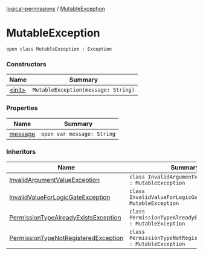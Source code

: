 [logical-permissions](../index.md) / [MutableException](.)

# MutableException

`open class MutableException : Exception`

### Constructors

| Name | Summary |
|---|---|
| [&lt;init&gt;](-init-.md) | `MutableException(message: String)` |

### Properties

| Name | Summary |
|---|---|
| [message](message.md) | `open var message: String` |

### Inheritors

| Name | Summary |
|---|---|
| [InvalidArgumentValueException](../-invalid-argument-value-exception/index.md) | `class InvalidArgumentValueException : MutableException` |
| [InvalidValueForLogicGateException](../-invalid-value-for-logic-gate-exception/index.md) | `class InvalidValueForLogicGateException : MutableException` |
| [PermissionTypeAlreadyExistsException](../-permission-type-already-exists-exception/index.md) | `class PermissionTypeAlreadyExistsException : MutableException` |
| [PermissionTypeNotRegisteredException](../-permission-type-not-registered-exception/index.md) | `class PermissionTypeNotRegisteredException : MutableException` |
